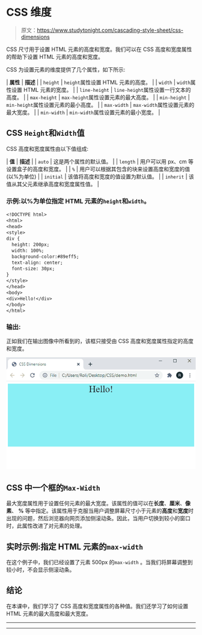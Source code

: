 # CSS 维度

> 原文：<https://www.studytonight.com/cascading-style-sheet/css-dimensions>

CSS 尺寸用于设置 HTML 元素的高度和宽度。我们可以在 CSS 高度和宽度属性的帮助下设置 HTML 元素的高度和宽度。

CSS 为设置元素的维度提供了几个属性，如下所示:

| **属性** | **描述** |
| `height` | `height`属性设置 HTML 元素的高度。 |
| `width` | `width`属性设置 HTML 元素的宽度。 |
| `line-height` | `line-height`属性设置一行文本的高度。 |
| `max-height` | `max-height`属性设置元素的最大高度。 |
| `min-height` | `min-height`属性设置元素的最小高度。 |
| `max-width` | `max-width`属性设置元素的最大宽度。 |
| `min-width` | `min-width`属性设置元素的最小宽度。 |

## CSS `Height`和`Width`值

CSS 高度和宽度属性由以下值组成:

| **值** | **描述** |
| `auto` | 这是两个属性的默认值。 |
| `length` | 用户可以用 px、cm 等设置盒子的高度和宽度。 |
| `%` | 用户可以根据其包含的块来设置高度和宽度的值(以%为单位) |
| `initial` | 该值将高度和宽度的值设置为默认值。 |
| `inherit` | 该值从其父元素继承高度和宽度属性值。 |

### 示例:以%为单位指定 HTML 元素的`height`和`width`。

```
<!DOCTYPE html>
<html>
<head>
<style>
div {
  height: 200px;
  width: 100%;
  background-color:#89eff5;
  text-align: center;
  font-size: 30px;
}
</style>
</head>
<body>
<div>Hello!</div>
</body>
</html> 
```

### 输出:

正如我们在输出图像中所看到的，该框只接受由 CSS 高度和宽度属性指定的高度和宽度。

![](img/0cbff74097b05a7b7aea8b5efcdd29ba.png)

## CSS 中一个框的`Max-Width`

最大宽度属性用于设置任何元素的最大宽度。该属性的值可以在**长度**、**厘米**、**像素**、 **%** 等中指定。该属性用于克服当用户调整屏幕尺寸小于元素的**高度**和**宽度**时出现的问题，然后浏览器向网页添加侧滚动条。因此，当用户切换到较小的窗口时，此属性改进了对元素的处理。

## 实时示例:指定 HTML 元素的`max-width`

在这个例子中，我们已经设置了元素 500px 的`max-width` 。当我们将屏幕调整到较小时，不会显示侧滚动条。

## 结论

在本课中，我们学习了 CSS 高度和宽度属性的各种值。我们还学习了如何设置 HTML 元素的最大高度和最大宽度。

* * *

* * *